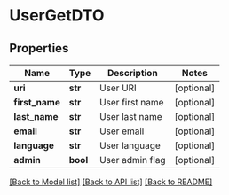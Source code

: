 # UserGetDTO

## Properties
Name | Type | Description | Notes
------------ | ------------- | ------------- | -------------
**uri** | **str** | User URI | [optional] 
**first_name** | **str** | User first name | [optional] 
**last_name** | **str** | User last name | [optional] 
**email** | **str** | User email | [optional] 
**language** | **str** | User language | [optional] 
**admin** | **bool** | User admin flag | [optional] 

[[Back to Model list]](../README.md#documentation-for-models) [[Back to API list]](../README.md#documentation-for-api-endpoints) [[Back to README]](../README.md)


